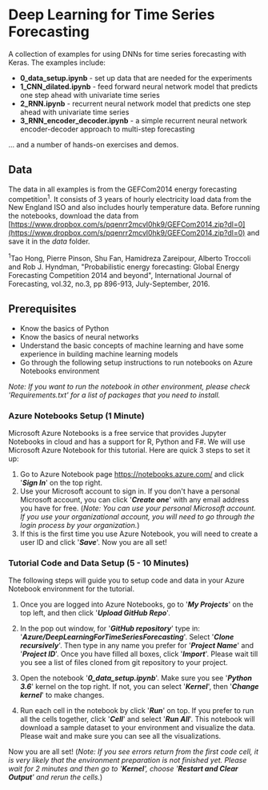 # Deep Learning for Time Series Forecasting

A collection of examples for using DNNs for time series forecasting with Keras. The examples include:

- **0_data_setup.ipynb** - set up data that are needed for the experiments
- **1_CNN_dilated.ipynb** - feed forward neural network model that predicts one step ahead with univariate time series
- **2_RNN.ipynb** - recurrent neural network model that predicts one step ahead with univariate time series
- **3_RNN_encoder_decoder.ipynb** - a simple recurrent neural network encoder-decoder approach to multi-step forecasting

... and a number of hands-on exercises and demos.


## Data

The data in all examples is from the GEFCom2014 energy forecasting competition<sup>1</sup>. It consists of 3 years of hourly electricity load data from the New England ISO and also includes hourly temperature data. Before running the notebooks, download the data from [https://www.dropbox.com/s/pqenrr2mcvl0hk9/GEFCom2014.zip?dl=0](https://www.dropbox.com/s/pqenrr2mcvl0hk9/GEFCom2014.zip?dl=0) and save it in the *data* folder.

<sup>1</sup>Tao Hong, Pierre Pinson, Shu Fan, Hamidreza Zareipour, Alberto Troccoli and Rob J. Hyndman, "Probabilistic energy forecasting: Global Energy Forecasting Competition 2014 and beyond", International Journal of Forecasting, vol.32, no.3, pp 896-913, July-September, 2016.


## Prerequisites

- Know the basics of Python
- Know the basics of neural networks
- Understand the basic concepts of machine learning and have some experience in building machine learning models
- Go through the following setup instructions to run notebooks on Azure Notebooks environment

*Note: If you want to run the notebook in other environment, please check 'Requirements.txt' for a list of packages that you need to install.*

### Azure Notebooks Setup (1 Minute)

Microsoft Azure Notebooks is a free service that provides Jupyter Notebooks in cloud and has a support for R, Python and F#. We will use Microsoft Azure Notebook for this tutorial. Here are quick 3 steps to set it up:

1. Go to Azure Notebook page https://notebooks.azure.com/ and click '***Sign In***' on the top right.
2. Use your Microsoft account to sign in. If you don't have a personal Microsoft account, you can click '***Create one***' with any email address you have for free. (*Note: You can use your personal Microsoft account. If you use your organizational account, you will need to go through the login process by your organization.*)
3. If this is the first time you use Azure Notebook, you will need to create a user ID and click '***Save***'. Now you are all set!


### Tutorial Code and Data Setup (5 - 10 Minutes)

The following steps will guide you to setup code and data in your Azure Notebook environment for the tutorial.

1. Once you are logged into Azure Notebooks, go to '***My Projects***' on the top left, and then click '***Upload GitHub Repo***'.

2. In the pop out window, for '***GitHub repository***' type in: '***Azure/DeepLearningForTimeSeriesForecasting***'. Select '***Clone recursively***'. Then type in any name you prefer for '***Project Name***' and '***Project ID***'. Once you have filled all boxes, click '***Import***'. Please wait till you see a list of files cloned from git repository to your project.

3. Open the notebook '***0_data_setup.ipynb***'. Make sure you see '***Python 3.6***' kernel on the top right. If not, you can select '***Kernel***', then '***Change kernel***' to make changes.

4. Run each cell in the notebook by click '***Run***' on top. If you prefer to run all the cells together, click '***Cell***' and select '***Run All***'. This notebook will download a sample dataset to your environment and visualize the data. Please wait and make sure you can see all the visualizations. 

Now you are all set! (*Note: If you see errors return from the first code cell, it is very likely that the environment preparation is not finished yet. Please wait for 2 minutes and then go to '***Kernel***', choose '***Restart and Clear Output***' and rerun the cells.*) 
